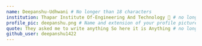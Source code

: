 ```yaml
---
name: Deepanshu-Udhwani # No longer than 18 characters
institution: Thapar Institute Of-Engineering And Technology 🚩 # no longer than 58 characters
profile_pic: deepanshu.png # Name and extension of your profile picture(ex. mona.png)
quote: They asked me to write anything So here it is Anything # no longer than 100 characters
github_user: deepanshu1422
---
```


